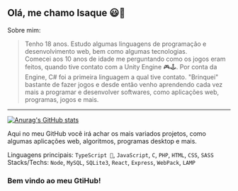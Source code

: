## Olá, me chamo Isaque 😃👋

Sobre mim:  

> Tenho 18 anos. Estudo algumas linguagens de programação e desenvolvimento web, bem como algumas tecnologias.<br> Comecei aos 10 anos de idade me perguntando como os jogos eram feitos, quando tive contato com a Unity Engine 🎮🕹.
> Por conta da Engine, C# foi a primeira linguagem a qual tive contato. "Brinquei" bastante de fazer jogos e desde então venho aprendendo cada vez mais a programar e desenvolver softwares, como aplicações web, programas, jogos e mais.
<hr>

[![Anurag's GitHub stats](https://github-readme-stats.vercel.app/api?username=isaqueks&count_private=true&show_icons=true&theme=dark)](https://github.com/anuraghazra/github-readme-stats)

Aqui no meu GitHub você irá achar os mais variados projetos, como algumas aplicações web, algoritmos, programas desktop e mais.   

Linguagens principais: `TypeScript 💙`, `JavaScript`, `C`, `PHP`, `HTML`, `CSS`, `SASS`  
Stacks/Techs: `Node`, `MySQL`, `SQLite3`, `React`, `Express`, `WebPack`, `LAMP`
### Bem vindo ao meu GtiHub!

<!--
**isaqueks/isaqueks** is a ✨ _special_ ✨ repository because its `README.md` (this file) appears on your GitHub profile.
